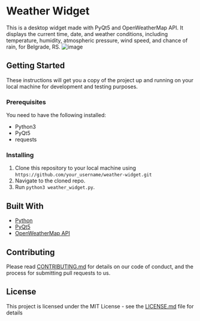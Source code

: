 # Weather Widget

This is a desktop widget made with PyQt5 and OpenWeatherMap API. It displays the current time, date, and weather conditions, including temperature, humidity, atmospheric pressure, wind speed, and chance of rain, for Belgrade, RS.
![image](https://github.com/ibjelic/weather-widget/assets/29605484/2148e4be-881d-4cbd-ab6e-245f5e187245)

## Getting Started

These instructions will get you a copy of the project up and running on your local machine for development and testing purposes.

### Prerequisites

You need to have the following installed:

- Python3
- PyQt5
- requests

### Installing

1. Clone this repository to your local machine using `https://github.com/your_username/weather-widget.git`
2. Navigate to the cloned repo.
3. Run `python3 weather_widget.py`.

## Built With

* [Python](https://www.python.org/)
* [PyQt5](https://www.riverbankcomputing.com/software/pyqt/intro)
* [OpenWeatherMap API](https://openweathermap.org/api)

## Contributing

Please read [CONTRIBUTING.md](CONTRIBUTING.md) for details on our code of conduct, and the process for submitting pull requests to us.

## License

This project is licensed under the MIT License - see the [LICENSE.md](LICENSE.md) file for details
